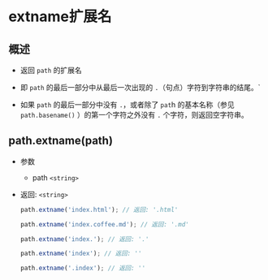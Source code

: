 # extname扩展名

## 概述

*   返回 `path` 的扩展名

*   即 `path` 的最后一部分中从最后一次出现的 `.`（句点）字符到字符串的结尾。\`

*   如果 `path` 的最后一部分中没有 `.`，或者除了 `pat`h 的基本名称（参见 `path.basename()` ）的第一个字符之外没有 `.` 个字符，则返回空字符串。

## path.extname(path)

*   参数

    *   path `<string>`

*   返回: `<string>`

    ```javascript
    path.extname('index.html'); // 返回: '.html'

    path.extname('index.coffee.md'); // 返回: '.md'

    path.extname('index.'); // 返回: '.'

    path.extname('index'); // 返回: ''

    path.extname('.index'); // 返回: ''
    ```
